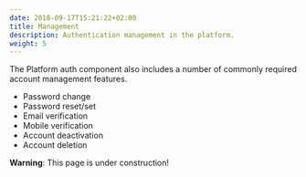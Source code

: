 ```yaml
---
date: 2018-09-17T15:21:22+02:00
title: Management
description: Authentication management in the platform.
weight: 5
---
```


The Platform auth component also includes a number of commonly required account management features.

- Password change
- Password reset/set
- Email verification
- Mobile verification
- Account deactivation
- Account deletion

<aside class="warning">
	<strong>Warning</strong>: This page is under construction!
</aside>
